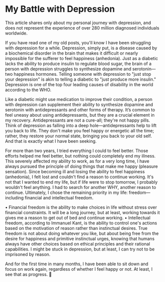 # My Battle with Depression
This article shares only about my personal journey with depression, and does not represent the experience of over 280 million diagnosed individuals worldwide. 

If you have read one of my old posts, you'll know I have been struggling with depression for a while. Depression, simply put, is a disease caused by a biochemical disorder in the brain that makes it difficult or nearly impossible for the sufferer to feel happiness (anhedonia). Just as a diabetic lacks the ability to produce insulin to regulate blood sugar, the brain of a person with depression struggles to synthesize dopamine and serotonin—two happiness hormones. Telling someone with depression to "just stop your depression" is akin to telling a diabetic to "just produce more insulin." Depression is one of the top four leading causes of disability in the world according to the WHO.

Like a diabetic might use medication to improve their condition, a person with depression can supplement their ability to synthesize dopamine and serotonin with antidepressants and other forms of therapy. It’s common to feel uneasy about using antidepressants, but they are a crucial element in my recovery. Antidepressants are not a cure-all; they're not happy pills. Think of depression as falling into a deep hole—antidepressants help to lift you back to life. They don't make you feel happy or energetic all the time; rather, they restore your normal state, bringing you back to your old self. And that is exactly what I have been seeking.

For more than two years, I tried everything I could to feel better. Those efforts helped me feel better, but nothing could completely end my illness. This severely affected my ability to work, as for a very long time, I have always pursued the principle of doing things that make me happy (pleasure sensation). Since becoming ill and losing the ability to feel happiness (anhedonia), I felt lost and couldn't find a reason to continue working. It's not that I wanted to end my life, but if life were to stop tomorrow, I probably wouldn't feel anything.
I had to search for another WHY, another reason to continue. Ultimately, I chose the remaining priority in my life: freedom—including financial and intellectual freedom.

•	Financial freedom is the ability to make choices in life without stress over financial constraints. It will be a long journey, but at least, working towards it gives me a reason to get out of bed and continue working.
•	Intellectual freedom, according to Immanuel Kant, is the ability to control one's actions based on the motivation of reason rather than instinctual desires. True freedom is not about doing whatever you like, but about being free from the desire for happiness and primitive instinctual urges, knowing that humans always have other choices based on ethical principles and their rational capabilities. I might be stuck in depression, but at least, I can try not to be imprisoned by reason.

And for the first time in many months, I have been able to sit down and focus on work again, regardless of whether I feel happy or not. At least, I see that as progress. 🙂
